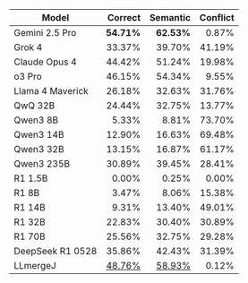 | Model | Correct | Semantic | Conflict |
| --- | ---: | ---: | ---: |
| Gemini 2.5 Pro | **54.71%** | **62.53%** | 0.87% |
| Grok 4 | 33.37% | 39.70% | 41.19% |
| Claude Opus 4 | 44.42% | 51.24% | 19.98% |
| o3 Pro | 46.15% | 54.34% | 9.55% |
| Llama 4 Maverick | 26.18% | 32.63% | 31.76% |
| QwQ 32B | 24.44% | 32.75% | 13.77% |
| Qwen3 8B | 5.33% | 8.81% | 73.70% |
| Qwen3 14B | 12.90% | 16.63% | 69.48% |
| Qwen3 32B | 13.15% | 16.87% | 61.17% |
| Qwen3 235B | 30.89% | 39.45% | 28.41% |
| R1 1.5B | 0.00% | 0.25% | 0.00% |
| R1 8B | 3.47% | 8.06% | 15.38% |
| R1 14B | 9.31% | 13.40% | 49.01% |
| R1 32B | 22.83% | 30.40% | 30.89% |
| R1 70B | 25.56% | 32.75% | 29.28% |
| DeepSeek R1 0528 | 35.86% | 42.43% | 31.39% |
| LLmergeJ | <u>48.76%</u> | <u>58.93%</u> | 0.12% |
